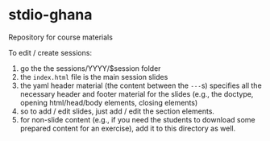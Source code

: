 stdio-ghana
===========

Repository for course materials

To edit / create sessions:
 1. go the the sessions/YYYY/$session folder
 2. the `index.html` file is the main session slides
 3. the yaml header material (the content between the `---`s) specifies all the necessary header and footer material for the slides (e.g., the doctype, opening html/head/body elements, closing elements)
 4. so to add / edit slides, just add / edit the section elements.
 5. for non-slide content (e.g., if you need the students to download some prepared content for an exercise), add it to this directory as well.
